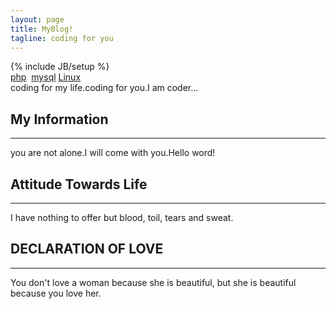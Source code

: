 ```yaml
---
layout: page
title: MyBlog!
tagline: coding for you
---
```

{% include JB/setup %}  
[php](#)  &nbsp;[mysql](#) [Linux](#)  
coding for my life.coding for you.I am coder...
## My Information 
---
you are not alone.I will come with you.Hello word!
## Attitude Towards Life
---
I have nothing to offer but blood, toil, tears and sweat.
## DECLARATION OF LOVE
---
You don't love a woman because she is beautiful, but she is beautiful because you love her. 


